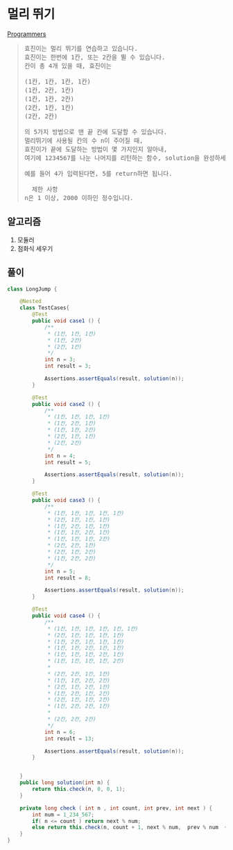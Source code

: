 # 멀리 뛰기

[Programmers](https://school.programmers.co.kr/learn/courses/30/lessons/12914)

> <pre>
> 효진이는 멀리 뛰기를 연습하고 있습니다.
> 효진이는 한번에 1칸, 또는 2칸을 뛸 수 있습니다.
> 칸이 총 4개 있을 때, 효진이는
> 
> (1칸, 1칸, 1칸, 1칸)
> (1칸, 2칸, 1칸)
> (1칸, 1칸, 2칸)
> (2칸, 1칸, 1칸)
> (2칸, 2칸)
> 
> 의 5가지 방법으로 맨 끝 칸에 도달할 수 있습니다.
> 멀리뛰기에 사용될 칸의 수 n이 주어질 때,
> 효진이가 끝에 도달하는 방법이 몇 가지인지 알아내,
> 여기에 1234567를 나눈 나머지를 리턴하는 함수, solution을 완성하세요.
> 
> 예를 들어 4가 입력된다면, 5를 return하면 됩니다.
> 
>   제한 사항
> n은 1 이상, 2000 이하인 정수입니다.
> </pre>

## 알고리즘
1. 모듈러
2. 점화식 세우기

## 풀이 

```java
class LongJump {

    @Nested
    class TestCases{
        @Test
        public void case1 () {
            /**
             * (1칸, 1칸, 1칸)
             * (1칸, 2칸)
             * (2칸, 1칸)
             */
            int n = 3;
            int result = 3;

            Assertions.assertEquals(result, solution(n));
        }

        @Test
        public void case2 () {
            /**
             * (1칸, 1칸, 1칸, 1칸)
             * (1칸, 2칸, 1칸)
             * (1칸, 1칸, 2칸)
             * (2칸, 1칸, 1칸)
             * (2칸, 2칸)
             */
            int n = 4;
            int result = 5;

            Assertions.assertEquals(result, solution(n));
        }

        @Test
        public void case3 () {
            /**
             * (1칸, 1칸, 1칸, 1칸, 1칸)
             * (2칸, 1칸, 1칸, 1칸)
             * (1칸, 2칸, 1칸, 1칸)
             * (1칸, 1칸, 2칸, 1칸)
             * (1칸, 1칸, 1칸, 2칸)
             * (2칸, 2칸, 1칸)
             * (2칸, 1칸, 2칸)
             * (1칸, 2칸, 2칸)
             */
            int n = 5;
            int result = 8;

            Assertions.assertEquals(result, solution(n));
        }

        @Test
        public void case4 () {
            /**
             * (1칸, 1칸, 1칸, 1칸, 1칸, 1칸)
             * (2칸, 1칸, 1칸, 1칸, 1칸)
             * (1칸, 2칸, 1칸, 1칸, 1칸)
             * (1칸, 1칸, 2칸, 1칸, 1칸)
             * (1칸, 1칸, 1칸, 2칸, 1칸)
             * (1칸, 1칸, 1칸, 1칸, 2칸)
             *
             * (2칸, 2칸, 1칸, 1칸)
             * (1칸, 1칸, 2칸, 2칸)
             * (2칸, 1칸, 2칸, 1칸)
             * (1칸, 2칸, 1칸, 2칸)
             * (2칸, 1칸, 1칸, 2칸)
             * (1칸, 2칸, 2칸, 1칸)
             *
             * (2칸, 2칸, 2칸)
             */
            int n = 6;
            int result = 13;

            Assertions.assertEquals(result, solution(n));
        }


    }
    public long solution(int n) {
        return this.check(n, 0, 0, 1);
    }

    private long check ( int n , int count, int prev, int next ) {
        int num = 1_234_567;
        if( n <= count ) return next % num;
        else return this.check(n, count + 1, next % num,  prev % num  + next % num);
    }
}
```